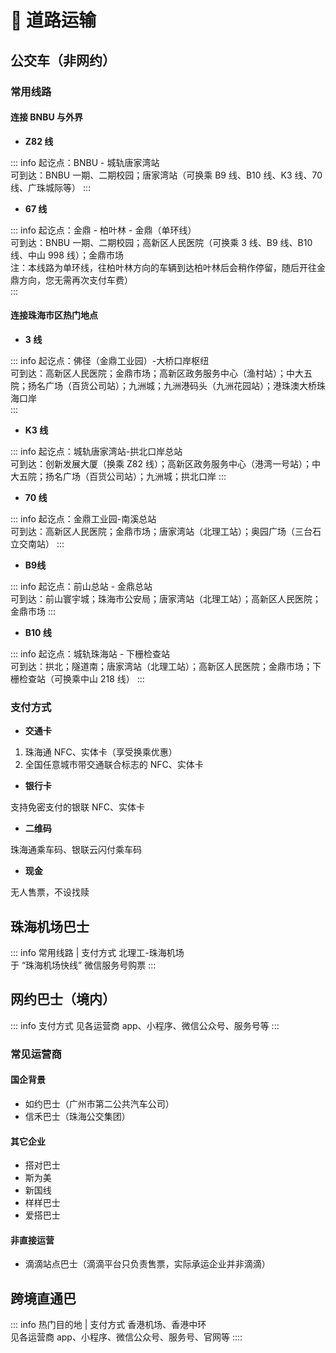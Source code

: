 # 🚌 道路运输

## 公交车（非网约）

### 常用线路

#### 连接 BNBU 与外界
- **Z82 线**

::: info
起讫点：BNBU - 城轨唐家湾站  
可到达：BNBU 一期、二期校园；唐家湾站（可换乘 B9 线、B10 线、K3 线、70 线、广珠城际等）
::: 

- **67 线**

::: info
起讫点：金鼎 - 柏叶林 - 金鼎（单环线）  
可到达：BNBU 一期、二期校园；高新区人民医院（可换乘 3 线、B9 线、B10 线、中山 998 线）；金鼎市场  
注：本线路为单环线，往柏叶林方向的车辆到达柏叶林后会稍作停留，随后开往金鼎方向，您无需再次支付车费）  
:::

#### 连接珠海市区热门地点

- **3 线**

::: info
起讫点：佛径（金鼎工业园）-大桥口岸枢纽  
可到达：高新区人民医院；金鼎市场；高新区政务服务中心（渔村站）；中大五院；扬名广场（百货公司站）；九洲城；九洲港码头（九洲花园站）；港珠澳大桥珠海口岸  
:::

- **K3 线**

::: info
起讫点：城轨唐家湾站-拱北口岸总站  
可到达：创新发展大厦（换乘 Z82 线）；高新区政务服务中心（港湾一号站）；中大五院；扬名广场（百货公司站）；九洲城；拱北口岸
:::

- **70 线**

::: info
起讫点：金鼎工业园-南溪总站  
可到达：高新区人民医院；金鼎市场；唐家湾站（北理工站）；奥园广场（三台石立交南站）
:::

- **B9线**

::: info
起讫点：前山总站 - 金鼎总站  
可到达：前山寰宇城；珠海市公安局；唐家湾站（北理工站）；高新区人民医院；金鼎市场
:::

- **B10 线**

::: info
起讫点：城轨珠海站 - 下栅检查站  
可到达：拱北；隧道南；唐家湾站（北理工站）；高新区人民医院；金鼎市场；下栅检查站（可换乘中山 218 线）
:::

### 支付方式

- **交通卡**

1. 珠海通 NFC、实体卡（享受换乘优惠）  
2. 全国任意城市带交通联合标志的 NFC、实体卡

- **银行卡**

支持免密支付的银联 NFC、实体卡 

- **二维码**

珠海通乘车码、银联云闪付乘车码

- **现金**
  
无人售票，不设找赎

## 珠海机场巴士

::: info 常用线路 | 支付方式
北理工-珠海机场  
于 “珠海机场快线” 微信服务号购票
:::

## 网约巴士（境内）

::: info 支付方式
见各运营商 app、小程序、微信公众号、服务号等
:::

### 常见运营商

#### 国企背景

- 如约巴士（广州市第二公共汽车公司）  
- 信禾巴士（珠海公交集团）

#### 其它企业

- 搭对巴士
- 斯为美
- 新国线
- 样样巴士
- 爱搭巴士

#### 非直接运营

- 滴滴站点巴士（滴滴平台只负责售票，实际承运企业并非滴滴）

## 跨境直通巴

::: info 热门目的地 | 支付方式
香港机场、香港中环  
见各运营商 app、小程序、微信公众号、服务号、官网等
::::
